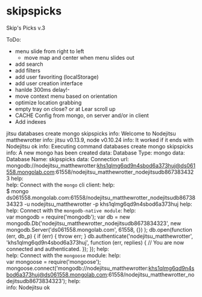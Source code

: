 skipspicks
==========

Skip's Picks v.3


ToDo:

- menu slide from right to left
  - move map and center when menu slides out
- add search
- add filters
- add user favoriting (localStorage)
- add user creation interface
- hanlde 300ms delay!-
- move context menu based on orientation 
- optimize location grabbing 
- empty tray on close? or at Lear scroll up
- CACHE Config from mongo, on server and/or in client
- Add indexes

jitsu databases create mongo skipspicks
info:    Welcome to Nodejitsu matthewrotter
info:    jitsu v0.13.9, node v0.10.24
info:    It worked if it ends with Nodejitsu ok
info:    Executing command databases create mongo skipspicks
info:    A new mongo has been created
data:    Database Type: mongo
data:    Database Name: skipspicks
data:    Connection url: mongodb://nodejitsu_matthewrotter:khs1qlmg6qd9n4sbod6a373huj@ds061558.mongolab.com:61558/nodejitsu_matthewrotter_nodejitsudb8673834323
help:    
help:    Connect with the `mongo` cli client:
help:    
             $ mongo ds061558.mongolab.com:61558/nodejitsu_matthewrotter_nodejitsudb8673834323 -u nodejitsu_matthewrotter -p khs1qlmg6qd9n4sbod6a373huj
help:    
help:    Connect with the `mongodb-native module`:
help:    
             var mongodb = require('mongodb');
             var db = new mongodb.Db('nodejitsu_matthewrotter_nodejitsudb8673834323',
               new mongodb.Server('ds061558.mongolab.com', 61558, {})
             );
             db.open(function (err, db_p) {
               if (err) { throw err; }
               db.authenticate('nodejitsu_matthewrotter', 'khs1qlmg6qd9n4sbod6a373huj', function (err, replies) {
                 // You are now connected and authenticated.
               });
             });
help:    
help:    Connect with the `mongoose` module:
help:    
             var mongoose = require('mongoose');
             mongoose.connect('mongodb://nodejitsu_matthewrotter:khs1qlmg6qd9n4sbod6a373huj@ds061558.mongolab.com:61558/nodejitsu_matthewrotter_nodejitsudb8673834323');
help:    
info:    Nodejitsu ok

